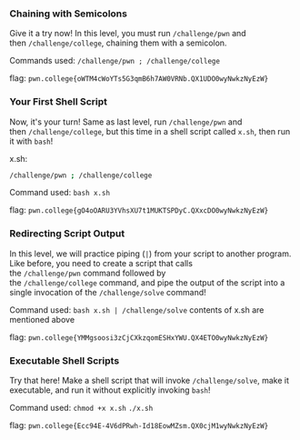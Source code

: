 ### Chaining with Semicolons

Give it a try now! In this level, you must run `/challenge/pwn` and then `/challenge/college`, chaining them with a semicolon.

Commands used: 
`/challenge/pwn ; /challenge/college`

flag: `pwn.college{oWTM4cWoYTs5G3qmB6h7AW0VRNb.QX1UDO0wyNwkzNyEzW}`

### Your First Shell Script 

Now, it's your turn! Same as last level, run `/challenge/pwn` and then `/challenge/college`, but this time in a shell script called `x.sh`, then run it with `bash`!

x.sh: 
```bash
/challenge/pwn ; /challenge/college 
```
Command used: 
`bash x.sh`

flag: `pwn.college{gO4oOARU3YVhsXU7t1MUKTSPDyC.QXxcDO0wyNwkzNyEzW}`

### Redirecting Script Output

In this level, we will practice piping (`|`) from your script to another program. Like before, you need to create a script that calls the `/challenge/pwn` command followed by the `/challenge/college` command, and pipe the output of the script into a single invocation of the `/challenge/solve` command!

Command used: `bash x.sh | /challenge/solve`
contents of x.sh are mentioned above 

flag: `pwn.college{YMMgsoosi3zCjCXkzqomESHxYWU.QX4ETO0wyNwkzNyEzW}`

### Executable Shell Scripts 

Try that here! Make a shell script that will invoke `/challenge/solve`, make it executable, and run it without explicitly invoking `bash`!

Command used: 
`chmod +x x.sh`
`./x.sh`

flag: `pwn.college{Ecc94E-4V6dPRwh-Id18EowMZsm.QX0cjM1wyNwkzNyEzW}`




